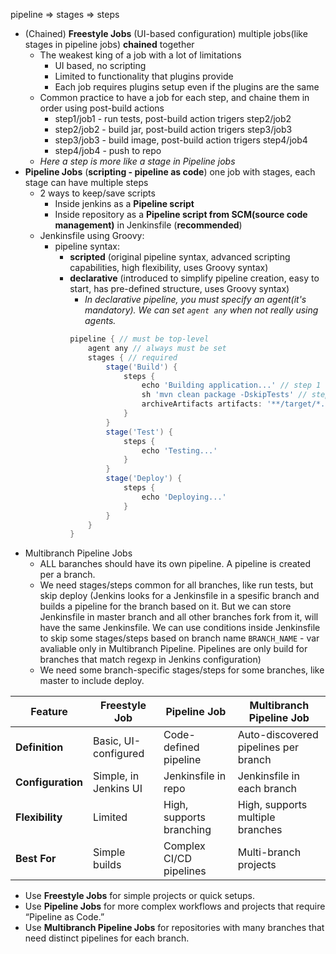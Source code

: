 pipeline => stages => steps

- (Chained) **Freestyle Jobs** (UI-based configuration) multiple jobs(like stages in pipeline jobs) **chained** together
  - The weakest king of a job with a lot of limitations
    - UI based, no scripting
    - Limited to functionality that plugins provide
    - Each job requires plugins setup even if the plugins are the same
  - Common practice to have a job for each step, and chaine them in order using post-build actions
    - step1/job1 - run tests, post-build action trigers step2/job2
    - step2/job2 - build jar, post-build action trigers step3/job3
    - step3/job3 - build image, post-build action trigers step4/job4
    - step4/job4 - push to repo
  - *Here a step is more like a stage in Pipeline jobs*
- **Pipeline Jobs** (**scripting - pipeline as code**) one job with stages, each stage can have multiple steps
  - 2 ways to keep/save scripts
    - Inside jenkins as a **Pipeline script**
    - Inside repository as a **Pipeline script from SCM(source code management)** in Jenkinsfile (**recommended**)
  - Jenkinsfile using Groovy:
    - pipeline syntax:
      - **scripted** (original pipeline syntax, advanced scripting capabilities, high flexibility, uses Groovy syntax)
      - **declarative** (introduced to simplify pipeline creation, easy to start, has pre-defined structure, uses Groovy syntax)
        - *In declarative pipeline, you must specify an agent(it's mandatory). We can set `agent any` when not really using agents.*
        ```groovy
        pipeline { // must be top-level
            agent any // always must be set
            stages { // required
                stage('Build') {
                    steps {
                        echo 'Building application...' // step 1
                        sh 'mvn clean package -DskipTests' // step 2
                        archiveArtifacts artifacts: '**/target/*.jar', fingerprint: true // step 3
                    }
                }
                stage('Test') {
                    steps {
                        echo 'Testing...'
                    }
                }
                stage('Deploy') {
                    steps {
                        echo 'Deploying...'
                    }
                }
            }
        }
        ```
- Multibranch Pipeline Jobs
  - ALL baranches should have its own pipeline. A pipeline is created per a branch.
  - We need stages/steps common for all branches, like run tests, but skip deploy (Jenkins looks for a Jenkinsfile in a spesific branch and builds a pipeline for the branch based on it. But we can store Jenkinsfile in master branch and all other branches fork from it, will have the same Jenkinsfile. We can use conditions inside Jenkinsfile to skip some stages/steps based on branch name `BRANCH_NAME` - var avaliable only in Multibranch Pipeline. Pipelines are only build for branches that match regexp in Jenkins configuration)
  - We need some branch-specific stages/steps for some branches, like master to include deploy.

| Feature                | Freestyle Job         | Pipeline Job              | Multibranch Pipeline Job             |
|------------------------|-----------------------|---------------------------|--------------------------------------|
| **Definition**         | Basic, UI-configured  | Code-defined pipeline     | Auto-discovered pipelines per branch |
| **Configuration**      | Simple, in Jenkins UI | Jenkinsfile in repo       | Jenkinsfile in each branch           |
| **Flexibility**        | Limited               | High, supports branching  | High, supports multiple branches     |
| **Best For**           | Simple builds         | Complex CI/CD pipelines   | Multi-branch projects                |

- Use **Freestyle Jobs** for simple projects or quick setups.
- Use **Pipeline Jobs** for more complex workflows and projects that require “Pipeline as Code.”
- Use **Multibranch Pipeline Jobs** for repositories with many branches that need distinct pipelines for each branch.
